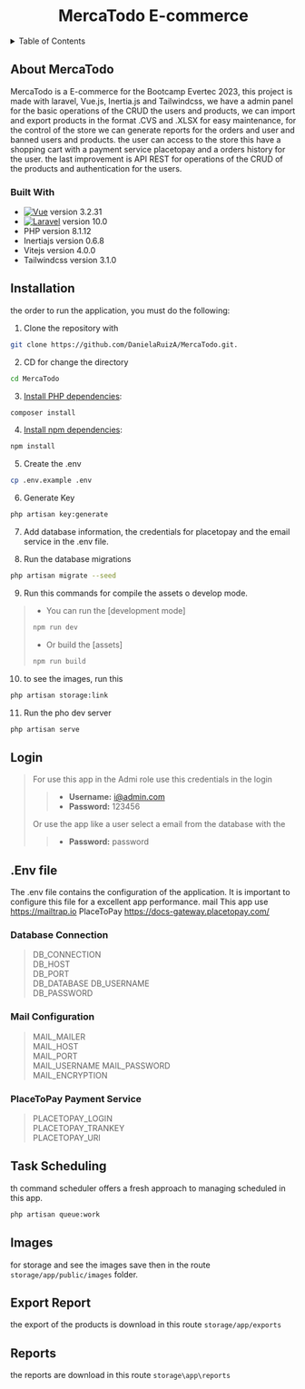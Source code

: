 <div align="center">

# MercaTodo E-commerce

</div>

<details>
  <summary>Table of Contents</summary>
  <ol>
    <li>
      <a href="#about-MercaTodo">About MercaTodo</a>
      <ul>
        <li><a href="#built-with">Built With</a></li>
      </ul>
    </li>
    <li><a href="#installation">Installation</a></li>
    <li><a href="#Login">Login</a></li>
    <li><a href="#Env-file">Env file</a></li>
    <li><a href="#Task-Scheduling">Task Scheduling</a></li>
    <li><a href="#Images">Images</a></li>
    <li><a href="#Export-Report">Export Report</a></li>
    <li><a href="#Reports">Reports</a></li>
  </ol>
</details>

## About MercaTodo

MercaTodo is a E-commerce for the Bootcamp Evertec 2023, this project is made with laravel, Vue.js, Inertia.js and Tailwindcss, we have a admin panel for the basic operations of the CRUD the users and products, we can import and export products in the format .CVS and .XLSX for easy maintenance, for the control of the store we can generate reports for the orders and user and banned users and products. the user can access to the store this have a shopping cart with a payment service placetopay and a orders history for the user. the last improvement is API REST for operations of the CRUD of the products and authentication for the users.

### Built With

* [![Vue][Vue.js]][Vue-url]  version 3.2.31
* [![Laravel][Laravel.com]][Laravel-url] version 10.0
* PHP  version 8.1.12
* Inertiajs  version 0.6.8
* Vitejs version 4.0.0
* Tailwindcss version 3.1.0


## Installation

the order to run the application, you must do the following:

1. Clone the repository with 

```sh
git clone https://github.com/DanielaRuizA/MercaTodo.git.
```

2. CD for change the directory 

```sh
cd MercaTodo
```

3. [Install PHP dependencies](https://getcomposer.org/doc/01-basic-usage.md):

```sh
composer install
```

4. [Install npm dependencies](https://docs.npmjs.com/cli/v8/commands/npm-install):

```sh
npm install
```

5. Create the .env

```sh
cp .env.example .env
```

6. Generate Key 

```sh
php artisan key:generate
```

7. Add database information, the credentials for placetopay and the email service in the .env file.

8. Run the database migrations 

```sh
php artisan migrate --seed
```

9. Run this commands for compile the assets o develop mode.

> - You can run the [development mode]
>```sh
>npm run dev
>```
>- Or build the [assets]
>```sh
>npm run build
>```

10. to see the images, run this 

```sh
php artisan storage:link
```
11. Run the pho dev server

```sh
php artisan serve
```

## Login
> For use this app in the Admi role use this credentials in the login
>
>>- **Username:** i@admin.com
>>- **Password:** 123456
>
> Or use the app like a user select a email from the database with the 
>>- **Password:** password

## .Env file

The .env file contains the configuration of the application. It is important to configure this file for a excellent app performance.
mail This app use https://mailtrap.io
PlaceToPay https://docs-gateway.placetopay.com/

### Database Connection
>DB_CONNECTION  
>DB_HOST  
>DB_PORT  
>DB_DATABASE
>DB_USERNAME  
>DB_PASSWORD

### Mail Configuration 
>MAIL_MAILER  
>MAIL_HOST  
>MAIL_PORT  
>MAIL_USERNAME
>MAIL_PASSWORD  
>MAIL_ENCRYPTION

### PlaceToPay Payment Service
>PLACETOPAY_LOGIN  
>PLACETOPAY_TRANKEY  
>PLACETOPAY_URl  

## Task Scheduling
th command scheduler offers a fresh approach to managing scheduled in this app.

```sh
php artisan queue:work
```

## Images
for storage and see the images save then in the route `storage/app/public/images` folder.

## Export Report
the export of the products is download in this route `storage/app/exports`

## Reports 
the reports are download in this route `storage\app\reports`

<!-- MARKDOWN LINKS & IMAGES -->
<!-- https://www.markdownguide.org/basic-syntax/#reference-style-links -->
[contributors-shield]: https://img.shields.io/github/contributors/othneildrew/Best-README-Template.svg?style=for-the-badge
[contributors-url]: https://github.com/othneildrew/Best-README-Template/graphs/contributors
[forks-shield]: https://img.shields.io/github/forks/othneildrew/Best-README-Template.svg?style=for-the-badge
[forks-url]: https://github.com/othneildrew/Best-README-Template/network/members
[stars-shield]: https://img.shields.io/github/stars/othneildrew/Best-README-Template.svg?style=for-the-badge
[stars-url]: https://github.com/othneildrew/Best-README-Template/stargazers
[issues-shield]: https://img.shields.io/github/issues/othneildrew/Best-README-Template.svg?style=for-the-badge
[issues-url]: https://github.com/othneildrew/Best-README-Template/issues
[license-shield]: https://img.shields.io/github/license/othneildrew/Best-README-Template.svg?style=for-the-badge
[license-url]: https://github.com/othneildrew/Best-README-Template/blob/master/LICENSE.txt
[linkedin-shield]: https://img.shields.io/badge/-LinkedIn-black.svg?style=for-the-badge&logo=linkedin&colorB=555
[linkedin-url]: https://linkedin.com/in/othneildrew
[product-screenshot]: images/screenshot.png
[Next.js]: https://img.shields.io/badge/next.js-000000?style=for-the-badge&logo=nextdotjs&logoColor=white
[Next-url]: https://nextjs.org/
[React.js]: https://img.shields.io/badge/React-20232A?style=for-the-badge&logo=react&logoColor=61DAFB
[React-url]: https://reactjs.org/
[Vue.js]: https://img.shields.io/badge/Vue.js-35495E?style=for-the-badge&logo=vuedotjs&logoColor=4FC08D
[Vue-url]: https://vuejs.org/
[Angular.io]: https://img.shields.io/badge/Angular-DD0031?style=for-the-badge&logo=angular&logoColor=white
[Angular-url]: https://angular.io/
[Svelte.dev]: https://img.shields.io/badge/Svelte-4A4A55?style=for-the-badge&logo=svelte&logoColor=FF3E00
[Svelte-url]: https://svelte.dev/
[Laravel.com]: https://img.shields.io/badge/Laravel-FF2D20?style=for-the-badge&logo=laravel&logoColor=white
[Laravel-url]: https://laravel.com
[Bootstrap.com]: https://img.shields.io/badge/Bootstrap-563D7C?style=for-the-badge&logo=bootstrap&logoColor=white
[Bootstrap-url]: https://getbootstrap.com
[JQuery.com]: https://img.shields.io/badge/jQuery-0769AD?style=for-the-badge&logo=jquery&logoColor=white
[JQuery-url]: https://jquery.com 
